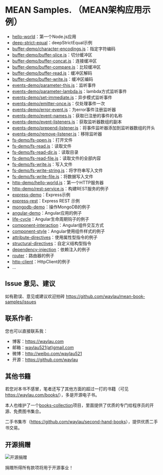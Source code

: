 # MEAN Samples. （MEAN架构应用示例）

* [hello-world](samples/hello-world)：第一个Node.js应用
* [deep-strict-equal](samples/deep-strict-equal/)：deepStrictEqual示例
* [buffer-demo/character-encodings.js](samples/buffer-demo/character-encodings.js)：指定字符编码
* [buffer-demo/buffer-slice.js](samples/buffer-demo/buffer-slice.js)：切分缓冲区
* [buffer-demo/buffer-concat.js](samples/buffer-demo/buffer-concat.js)：连接缓冲区
* [buffer-demo/buffer-compare.js](samples/buffer-demo/buffer-compare.js)：比较缓冲区
* [buffer-demo/buffer-read.js](samples/buffer-demo/buffer-read.js)：缓冲区解码
* [buffer-demo/buffer-write.js](samples/buffer-demo/buffer-write.js)：缓冲区编码
* [events-demo/parameter-this.js](samples/events-demo/parameter-this.js)：监听事件
* [events-demo/parameter-lambda.js](samples/events-demo/parameter-lambda.js)：lambda方式监听事件
* [events-demo/set-immediate.js](samples/events-demo/set-immediate.js)：异步模式监听事件
* [events-demo/emitter-once.js](samples/events-demo/emitter-once.js)：仅处理事件一次
* [events-demo/error-event.js](samples/events-demo/error-event.js)：为error事件注册监听器
* [events-demo/event-names.js](samples/events-demo/event-names.js)：获取已注册的事件的名称
* [events-demo/event-listeners.js](samples/events-demo/event-listeners.js)：获取监听器数组的副本
* [events-demo/prepend-listener.js](samples/events-demo/prepend-listener.js)：将事件监听器添加到监听器数组的开头
* [events-demo/remove-listener.js](samples/events-demo/remove-listener.js)：移除监听器
* [fs-demo/fs-open.js](samples/fs-demo/fs-open.js)：打开文件
* [fs-demo/fs-read.js](samples/fs-demo/fs-read.js)：读取文件
* [fs-demo/fs-read-dir.js](samples/fs-demo/fs-read-dir.js)：读取目录
* [fs-demo/fs-read-file.js](samples/fs-demo/fs-read-file.js)：读取文件的全部内容
* [fs-demo/fs-write.js](samples/fs-demo/fs-write.js)：写入文件
* [fs-demo/fs-write-string.js](samples/fs-demo/fs-write-string.js)：将字符串写入文件
* [fs-demo/fs-write-file.js](samples/fs-demo/fs-write-file.js)：将数据写入文件
* [http-demo/hello-world.js](samples/http-demo/hello-world.js)：第一个HTTP服务器
* [http-demo/rest-service.js](samples/http-demo/rest-service.js)：构建REST服务的例子
* [express-demo](samples/express-demo)：Express示例
* [express-rest](samples/express-rest)：Express REST 示例
* [mongodb-demo](samples/mongodb-demo)：操作MongoDB的例子
* [angular-demo](samples/angular-demo)：Angular应用的例子
* [life-cycle](samples/life-cycle)：Angular生命周期钩子的例子
* [component-interaction](samples/component-interaction)：Angular组件交互方式
* [component-style](samples/component-style)：Angular使用组件样式的例子
* [attribute-directives](samples/attribute-directives)：使用属性型指令的例子
* [structural-directives](samples/structural-directives)：自定义结构型指令
* [dependency-injection](samples/dependency-injection)：依赖注入的例子
* [router](samples/router)：路由器的例子
* [http-client](samples/http-client)：HttpClient的例子
* ...


## Issue 意见、建议

如有勘误、意见或建议欢迎拍砖 <https://github.com/waylau/mean-book-samples/issues>

## 联系作者:

您也可以直接联系我：

* 博客：https://waylau.com
* 邮箱：[waylau521(at)gmail.com](mailto:waylau521@gmail.com)
* 微博：http://weibo.com/waylau521
* 开源：https://github.com/waylau


## 其他书籍

若您对本书不感冒，笔者还写了其他方面的超过一打的书籍（可见<https://waylau.com/books/>），多是开源电子书。

本人也维护了一个[books-collection](https://github.com/waylau/books-collection)项目，里面提供了优质的专门给程序员的开源、免费图书集合。

二手书集市（<https://github.com/waylau/second-hand-books>），提供优质二手书交易。

## 开源捐赠


![开源捐赠](https://waylau.com/images/showmethemoney-sm.jpg)

捐赠所得所有款项将用于开源事业！